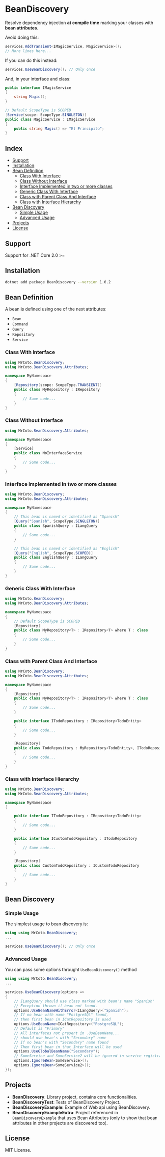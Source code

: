 # BeanDiscovery

Resolve dependency injection **at compile time** marking your classes with **bean attributes**.

Avoid doing this:

```csharp
services.AddTransient<IMagicService, MagicService>();
// More lines here...
```

If you can do this instead:

```csharp
services.UseBeanDiscovery(); // Only once
```

And, in your interface and class:

```csharp
public interface IMagicService
{
    string Magic();
}

// Default ScopeType is SCOPED
[Service(scope: ScopeType.SINGLETON)]
public class MagicService : IMagicService
{
    public string Magic() => "El Principito";
}
```

## Index

* [Support](#support)
* [Installation](#installation)
* [Bean Definition](#bean-definition)
    - [Class With Interface](#class-with-interface)
    - [Class Without Interface](#class-without-interface)
    - [Interface Implemented in two or more classes](#interface-implemented-in-two-or-more-classes)
    - [Generic Class With Interface](#generic-class-with-interface)
    - [Class with Parent Class And Interface](#class-with-parent-class-and-interface)
    - [Class with Interface Hierarchy](#class-with-interface-hierarchy)
* [Bean Discovery](#bean-discovery)
    - [Simple Usage](#simple-usage)
    - [Advanced Usage](#advanced-usage)
* [Projects](#projects)
* [License](#license)

## Support

Support for .NET Core 2.0 >=

## Installation

```bash
dotnet add package BeanDiscovery --version 1.0.2
```

## Bean Definition

A bean is defined using one of the next attributes:
- ```Bean```
- ```Command```
- ```Query```
- ```Repository```
- ```Service```

### Class With Interface

```csharp
using MrCoto.BeanDiscovery;
using MrCoto.BeanDiscovery.Attributes;

namespace MyNamespace
{
    [Repository(scope: ScopeType.TRANSIENT)]
    public class MyRepository : IRepository
    {
        // Some code...
    }
}
```

### Class Without Interface

```csharp
using MrCoto.BeanDiscovery.Attributes;

namespace MyNamespace
{
    [Service]
    public class NoInterfaceService
    {
        // Some code...
    }
}
```

### Interface Implemented in two or more classes

```csharp
using MrCoto.BeanDiscovery;
using MrCoto.BeanDiscovery.Attributes;

namespace MyNamespace
{
    // This bean is named or identified as "Spanish"
    [Query("Spanish", ScopeType.SINGLETON)]
    public class SpanishQuery : ILangQuery
    {
        // Some code...
    }

    // This bean is named or identified as "English"
    [Query("English", ScopeType.SCOPED)]
    public class EnglishQuery : ILangQuery
    {
        // Some code...
    }
}
```

### Generic Class With Interface

```csharp
using MrCoto.BeanDiscovery;
using MrCoto.BeanDiscovery.Attributes;

namespace MyNamespace
{
    // Default ScopeType is SCOPED
    [Repository]
    public class MyRepository<T> : IRepository<T> where T : class
    {
        // Some code...
    }
}
```

### Class with Parent Class And Interface

```csharp
using MrCoto.BeanDiscovery;
using MrCoto.BeanDiscovery.Attributes;

namespace MyNamespace
{
    [Repository]
    public class MyRepository<T> : IRepository<T> where T : class
    {
        // Some code...
    }

    public interface ITodoRepository : IRepository<TodoEntity>
    {
        // Some code...
    }

    [Repository]
    public class TodoRepository : MyRepository<TodoEntity>, ITodoRepository
    {
        // Some code...
    }
}
```

### Class with Interface Hierarchy

```csharp
using MrCoto.BeanDiscovery;
using MrCoto.BeanDiscovery.Attributes;

namespace MyNamespace
{

    public interface ITodoRepository : IRepository<TodoEntity>
    {
        // Some code...
    }

    public interface ICustomTodoRepository : ITodoRepository
    {
        // Some code...
    }

    [Repository]
    public class CustomTodoRepository : ICustomTodoRepository
    {
        // Some code...
    }
}
```

## Bean Discovery

### Simple Usage

The simplest usage to bean discovery is:

```csharp
using using MrCoto.BeanDiscovery;
...

services.UseBeanDiscovery(); // Only once
```

### Advanced Usage

You can pass some options throught ```UseBeanDiscovery()``` method

```csharp
using using MrCoto.BeanDiscovery;
...

services.UseBeanDiscovery(options =>
{
    // ILangQuery should use class marked with bean's name "Spanish"
    // Exception thrown if bean not found.
    options.UseBeanNameWithError<ILangQuery>("Spanish");
    // If no bean with name "PostgreSQL" found,
    // then first bean in ICatRepository is used
    options.UseBeanName<ICatRepository>("PostgreSQL");
    // Default is "Primary"
    // All interfaces not present in .UseBeanName...
    // should use bean's with "Secondary" name
    // If no bean's with "Secondary" name found
    // Then first bean in that Interface will be used
    options.UseGlobalBeanName("Secondary");
    // SomeService and SomeService2 will be ignored in service registration.
    options.IgnoreBean<SomeService>();
    options.IgnoreBean<SomeService2>();
});
```

## Projects

- **BeanDiscovery**: Library project, contains core functionalities.
- **BeanDiscoveryTest**: Tests of BeanDiscovery Project.
- **BeanDiscoveryExample**: Example of Web api using BeanDiscovery.
- **BeanDiscoveryExampleExtra**: Project referenced in ```BeanDiscoveryExample```
that uses Bean Attributes (only to show that bean attributes in other projects are discovered too).

## License

MIT License.